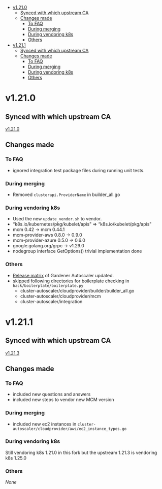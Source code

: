 <!--- For help refer to https://github.com/kubernetes/kubernetes/blob/master/CHANGELOG/CHANGELOG-1.20.md?plain=1 as example --->

- [v1.21.0](#v1210)
    - [Synced with which upstream CA](#synced-with-which-upstream-ca)
    - [Changes made](#changes-made)
        - [To FAQ](#to-faq)
        - [During merging](#during-merging)
        - [During vendoring k8s](#during-vendoring-k8s)
        - [Others](#others)
- [v1.21.1](#v1211)
    - [Synced with which upstream CA](#synced-with-which-upstream-ca-1)
    - [Changes made](#changes-made-1)
        - [To FAQ](#to-faq-1)
        - [During merging](#during-merging-1)
        - [During vendoring k8s](#during-vendoring-k8s-1)
        - [Others](#others-1)
        

# v1.21.0


## Synced with which upstream CA

[v1.21.0](https://github.com/kubernetes/autoscaler/tree/cluster-autoscaler-1.21.0/cluster-autoscaler)

## Changes made

### To FAQ

- ignored integration test package files during running unit tests.
### During merging

- Removed `clusterapi.ProviderName` in builder_all.go
### During vendoring k8s
- Used the new `update_vendor.sh` to vendor.
- “k8s.io/kubernetes/pkg/kubelet/apis" => “k8s.io/kubelet/pkg/apis"
- mcm 0.42 -> mcm 0.44.1
- mcm-provider-aws 0.8.0 -> 0.9.0
- mcm-provider-azure 0.5.0 -> 0.6.0
- google.golang.org/grpc -> v1.29.0
- nodegroup interface GetOptions() trivial implementation done
### Others
- [Release matrix](../README.md#releases-gardenerautoscaler) of Gardener Autoscaler updated.
- skipped following directories for boilerplate checking in `hack/boilerplate/boilerplate.py`
    - cluster-autoscaler/cloudprovider/builder/builder_all.go
    - cluster-autoscaler/cloudprovider/mcm
    - cluster-autoscaler/integration


# v1.21.1


## Synced with which upstream CA

[v1.21.3](https://github.com/kubernetes/autoscaler/tree/cluster-autoscaler-1.21.3/cluster-autoscaler)

## Changes made

### To FAQ

- included new questions and answers
- included new steps to vendor new MCM version

### During merging

- included new ec2 instances in `cluster-autoscaler/cloudprovider/aws/ec2_instance_types.go`

### During vendoring k8s
Still vendoring k8s 1.21.0 in this fork but the upstream 1.21.3 is vendoring k8s 1.25.0

### Others
_None_